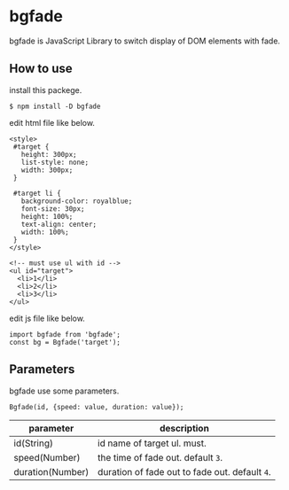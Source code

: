 # bgfade
bgfade is JavaScript Library to switch display of DOM elements with fade.

## How to use

install this packege.
```
$ npm install -D bgfade
```

edit html file like below.

```
<style>
 #target {
   height: 300px;
   list-style: none;
   width: 300px;
 }

 #target li {
   background-color: royalblue;
   font-size: 30px;
   height: 100%;
   text-align: center;
   width: 100%;
 }
</style>

<!-- must use ul with id -->
<ul id="target">
  <li>1</li>
  <li>2</li>
  <li>3</li>
</ul>
```

edit js file like below.
```
import bgfade from 'bgfade';
const bg = Bgfade('target');
```

## Parameters
bgfade use some parameters.

```
Bgfade(id, {speed: value, duration: value});
```

| parameter | description |
| ---- | ---- |
| id(String) | id name of target ul. must. |
| speed(Number) | the time of fade out. default `3`.|
| duration(Number) | duration of fade out to fade out. default `4`.|
